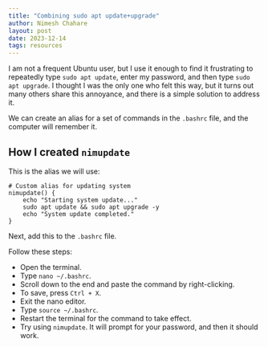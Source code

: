 ```yaml
---
title: "Combining sudo apt update+upgrade"
author: Nimesh Chahare
layout: post
date: 2023-12-14
tags: resources
---
```


I am not a frequent Ubuntu user, but I use it enough to find it frustrating to repeatedly type `sudo apt update`, enter my password, and then type `sudo apt upgrade`. I thought I was the only one who felt this way, but it turns out many others share this annoyance, and there is a simple solution to address it.

We can create an alias for a set of commands in the `.bashrc` file, and the computer will remember it.

## How I created `nimupdate`

This is the alias we will use:

```
# Custom alias for updating system
nimupdate() {
    echo "Starting system update..."
    sudo apt update && sudo apt upgrade -y
    echo "System update completed."
}
```

Next, add this to the `.bashrc` file.

Follow these steps:
- Open the terminal.
- Type `nano ~/.bashrc`.
- Scroll down to the end and paste the command by right-clicking.
- To save, press `Ctrl + X`.
- Exit the nano editor.
- Type `source ~/.bashrc`.
- Restart the terminal for the command to take effect.
- Try using `nimupdate`. It will prompt for your password, and then it should work.